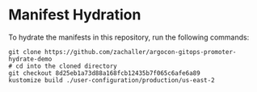 # Manifest Hydration

To hydrate the manifests in this repository, run the following commands:

```shell
git clone https://github.com/zachaller/argocon-gitops-promoter-hydrate-demo
# cd into the cloned directory
git checkout 8d25eb1a73d88a168fcb12435b7f065c6afe6a89
kustomize build ./user-configuration/production/us-east-2
```
